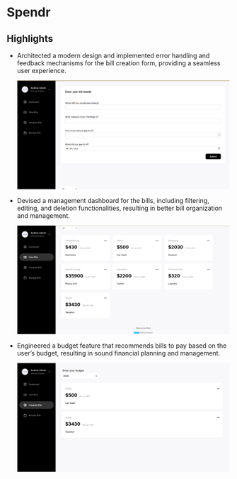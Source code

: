 # Spendr

## Highlights

- Architected a modern design and implemented error handling and feedback mechanisms for the bill creation form, providing a seamless user experience.

  ![Dashboard](./readme-assets/dashboard.png)

- Devised a management dashboard for the bills, including filtering, editing, and deletion functionalities, resulting in better bill organization and management.

  ![Management](./readme-assets/management.png)

- Engineered a budget feature that recommends bills to pay based on the user’s budget, resulting in sound financial planning and management.

  ![bill](./readme-assets/bill.png)
